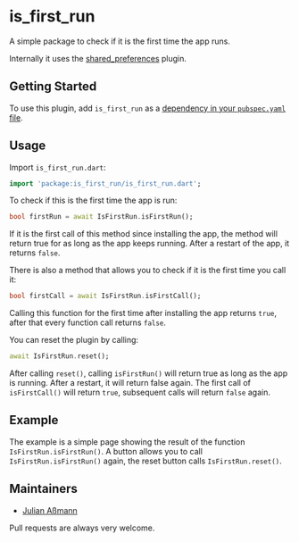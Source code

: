 # is_first_run

A simple package to check if it is the first time the app runs.

Internally it uses the [shared_preferences](https://pub.dev/packages/shared_preferences) plugin.

## Getting Started

To use this plugin, add `is_first_run` as a [dependency in your `pubspec.yaml` file](https://flutter.dev/docs/development/packages-and-plugins/using-packages).

## Usage

Import `is_first_run.dart`:

```dart
import 'package:is_first_run/is_first_run.dart';
```

To check if this is the first time the app is run:

```dart
bool firstRun = await IsFirstRun.isFirstRun();
```

If it is the first call of this method since installing the app, the method will return true for as long as the app keeps running. After a restart of the app, it returns `false`.

There is also a method that allows you to check if it is the first time you call it:

```dart
bool firstCall = await IsFirstRun.isFirstCall();
```

Calling this function for the first time after installing the app returns `true`, after that every function call returns `false`.

You can reset the plugin by calling:

```dart
await IsFirstRun.reset();
```

After calling `reset()`, calling `isFirstRun()` will return true as long as the app is running. After a restart, it will return false again. The first call of `isFirstCall()` will return `true`, subsequent calls will return `false` again.

## Example

The example is a simple page showing the result of the function `IsFirstRun.isFirstRun()`. A button allows you to call `IsFirstRun.isFirstRun()` again, the reset button calls `IsFirstRun.reset()`.

## Maintainers

* [Julian Aßmann](https://github.com/JulianAssmann)

Pull requests are always very welcome.